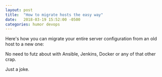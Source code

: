 ```yaml
---
layout: post
title:  "How to migrate hosts the easy way"
date:   2018-03-19 15:52:00 -0500
categories: humor devops
---
```


Here's how you can migrate your entire server configuration from an old host to a new one: 
<script src="https://gist.github.com/vector623/db256eb9201da265dd66e8af41f73cca.js"></script>

No need to futz about with Ansible, Jenkins, Docker or any of that other crap.

Just a joke.
